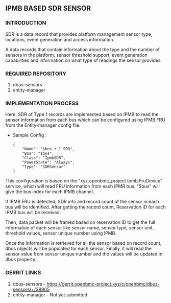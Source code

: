 ## IPMB BASED SDR SENSOR

### INTRODUCTION

SDR is a data record that provides platform management sensor type,
locations, event generation and access information.

A data records that contain information about the type and the
number of sensors in the platform, sensor threshold support,
event generation capabilities and information on what type
of readings the sensor provides.

### REQUIRED REPOSITORY

1. dbus-sensors
2. entity-manager

### IMPLEMENTATION PROCESS

Here, SDR of Type 1 records are implemented based on IPMB to read
the sensor information from each bus which can be configured
using IPMB FRU from the Entity-manager config file.

- Sample Config :
   ```
   {
       "Name": "$bus + 1 SDR",
       "Bus": "$bus",
       "Class": "IpmbSDR",
       "PowerState": "Always",
       "Type": "SDRSensor"
   }
   ```

This configuration is based on the "xyz.openbmc_project.Ipmb.FruDevice"
service, which will read FRU information from each IPMB bus. "$bus"
will give the bus index for each IPMB channel.

If IPMB FRU is detected, SDR info and record count of the sensor in
each bus will be identified. After getting the record count,
Reservation ID for each IPMB bus will be received.

Then, data packet will be framed based on reservation ID to get the
full information of each sensor like sensor name, sensor type,
sensor unit, threshold values, sensor unique number using IPMB.

Once the information is retrieved for all the sensor based on record
count, dbus objects will be populated for each sensor. Finally, it
will read the sensor value from sensor unique number and the values
will be updated in dbus property.

### GERRIT LINKS

1. dbus-sensors   - https://gerrit.openbmc-project.xyz/c/openbmc/dbus-sensors/+/38905
2. entity-manager - Not yet submitted
